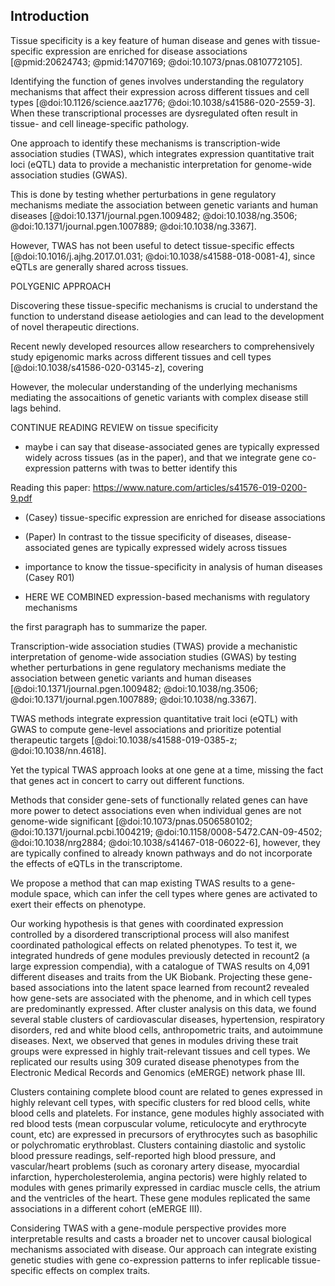 ## Introduction

<!--
# Things to remember:

1. There is some introduction in the BDS conference abstract, and also in the one for the CSHL that we didn't submit.
1. something like "identify the precise cell type, not only the tissue"

# Important papers


- mention here the funichelo (or something like that) about paper that eQTL are not useful to identify tissue of origin
From this paper, say that we shared the same principle by using gene expression data to infer context, and TWAS to find gene-disease associations (because of great sample size) (another way of saying it is imputed transcriptomes from GWAS)

- From Casey's R01:
"Tissue specificity is also a key feature of human disease and genes with tissue-specific expression are
enriched for disease associations 8–10"
LIST THOSE PAPERS HERE:
   - 8. Cai, J. J. & Petrov, D. A. Relaxed purifying selection and possibly high rate of adaptation in
   primate lineage-specific genes. Genome Biol. Evol. 2, 393–409 (2010).
   - 9. Winter, E. E., Goodstadt, L. & Ponting, C. P. Elevated rates of protein secretion, evolution, and
   disease among tissue-specific genes. Genome Res. 14, 54–61 (2004).
   - 10. Lage, K., Hansen, N. T., Karlberg, E. O., Eklund, A. C., Roque, F. S., Donahoe, P. K., Szallasi, Z.,
   Jensen, T. S. & Brunak, S. A large-scale analysis of tissue-specific pathology and gene
   expression of human disease genes and complexes. Proc. Natl. Acad. Sci. 105, 20870–20875
   (2008).

- Predicting genotype-specific gene regulatory networks
https://www.biorxiv.org/content/10.1101/2021.01.18.427134v1?rss=1
I like the ideas mentioned in the abstract and introduction of this paper.

- Identification of therapeutic targets from genetic association studies using hierarchical component analysis
Highly related paper.
See notes here https://drive.google.com/file/d/1C-6OGDxo3lG4_1b33prplsZ22r5hwjkq/view
Cite this paper about GWAS component, gene modules, and S-PrediXcan.
Some limitations of this method:
1. They find co-expression modules in GTEx only, we do it across recount2.
1. They use weighted correlation network analysis (WGCNA) to find modules,
   which seems simple.  We use PLIER with prior knowledge.
1. This is how they find a module: ``The eigen-gene component was then computed
   as the first principal component of the expression matrix of co-expressed
   genes''
1. ``Among 44 tissues analyzed, we generally detected 213±89 co-expression
   modules in one tissue.''
-->


Tissue specificity is a key feature of human disease and genes with tissue-specific expression are enriched for disease associations [@pmid:20624743; @pmid:14707169; @doi:10.1073/pnas.0810772105].
<!--  -->
Identifying the function of genes involves understanding the regulatory mechanisms that affect their expression across different tissues and cell types [@doi:10.1126/science.aaz1776; @doi:10.1038/s41586-020-2559-3].
When these transcriptional processes are dysregulated often result in tissue- and cell lineage-specific pathology.
<!--  -->
One approach to identify these mechanisms is transcription-wide association studies (TWAS), which integrates expression quantitative trait loci (eQTL) data to provide a mechanistic interpretation for genome-wide association studies (GWAS).
<!-- Transcription-wide association studies (TWAS) integrate expression quantitative trait loci (eQTL) data to provide a mechanistic interpretation for genome-wide association studies (GWAS). -->
This is done by testing whether perturbations in gene regulatory mechanisms mediate the association between genetic variants and human diseases [@doi:10.1371/journal.pgen.1009482; @doi:10.1038/ng.3506; @doi:10.1371/journal.pgen.1007889; @doi:10.1038/ng.3367].
<!--  -->
However, TWAS has not been useful to detect tissue-specific effects [@doi:10.1016/j.ajhg.2017.01.031; @doi:10.1038/s41588-018-0081-4], since eQTLs are generally shared across tissues.
<!-- TODO: Question: Y el paper de mashr? https://www.nature.com/articles/s41588-018-0268-8#Sec12 -->






POLYGENIC APPROACH

Discovering these tissue-specific mechanisms is crucial to understand the function to understand disease aetiologies and can lead to the development of novel therapeutic directions.
<!--  -->

<!--  -->
Recent newly developed resources allow researchers to comprehensively study epigenomic marks across different tissues and cell types [@doi:10.1038/s41586-020-03145-z], covering
<!--  -->
However, the molecular understanding of the underlying mechanisms mediating the assocaitions of genetic variants with complex disease still lags behind.

CONTINUE READING REVIEW on tissue specificity
- maybe i can say that disease-associated genes are typically expressed widely across tissues (as in the paper), and that we integrate gene co-expression patterns with twas to better identify this

Reading this paper: https://www.nature.com/articles/s41576-019-0200-9.pdf
- (Casey) tissue-specific expression are enriched for disease associations
- (Paper) In contrast to the tissue specificity of
diseases, disease-associated genes are typically expressed
widely across tissues


- importance to know the tissue-specificity in analysis of human diseases (Casey R01)
- HERE WE COMBINED expression-based mechanisms with regulatory mechanisms

the first paragraph has to summarize the paper.





Transcription-wide association studies (TWAS) provide a mechanistic interpretation of genome-wide association studies (GWAS) by testing whether perturbations in gene regulatory mechanisms mediate the association between genetic variants and human diseases [@doi:10.1371/journal.pgen.1009482; @doi:10.1038/ng.3506; @doi:10.1371/journal.pgen.1007889; @doi:10.1038/ng.3367].
<!--  -->
TWAS methods integrate expression quantitative trait loci (eQTL) with GWAS to compute gene-level associations and prioritize potential therapeutic targets [@doi:10.1038/s41588-019-0385-z; @doi:10.1038/nn.4618].
<!--  -->
Yet the typical TWAS approach looks at one gene at a time, missing the fact that genes act in concert to carry out different functions.
<!--  -->
Methods that consider gene-sets of functionally related genes can have more power to detect associations even when individual genes are not genome-wide significant [@doi:10.1073/pnas.0506580102; @doi:10.1371/journal.pcbi.1004219; @doi:10.1158/0008-5472.CAN-09-4502; @doi:10.1038/nrg2884; @doi:10.1038/s41467-018-06022-6], however, they are typically confined to already known pathways and do not incorporate the effects of eQTLs in the transcriptome.

<!-- Pathway analysis considers groups of functionally related genes when studying a phenotype of interest, and it has been shown that this gene-set-based approach can have more power to detect associations even when individual genes are not gnenome-wide significant [@doi:10.1158/0008-5472.CAN-09-4502; @doi:10.1038/nrg2884; @doi:].

Current gene-set-based methods [; ] are generally confined to enrichment analysis using known cannonical pathways, and do not incorporate the effects of eQTLs in the transcriptome. -->


We propose a method that can map existing TWAS results to a gene-module space, which can infer the cell types where genes are activated to exert their effects on phenotype.

Our working hypothesis is that genes with coordinated expression controlled by a disordered transcriptional process will also manifest coordinated pathological effects on related phenotypes. To test it, we integrated hundreds of gene modules previously detected in recount2 (a large expression compendia), with a catalogue of TWAS results on 4,091 different diseases and traits from the UK Biobank. Projecting these gene-based associations into the latent space learned from recount2 revealed how gene-sets are associated with the phenome, and in which cell types are predominantly expressed. After cluster analysis on this data, we found several stable clusters of cardiovascular diseases, hypertension, respiratory disorders, red and white blood cells, anthropometric traits, and autoimmune diseases. Next, we observed that genes in modules driving these trait groups were expressed in highly trait-relevant tissues and cell types. We replicated our results using 309 curated disease phenotypes from the Electronic Medical Records and Genomics (eMERGE) network phase III.





Clusters containing complete blood count are related to genes expressed in highly relevant cell types, with specific clusters for red blood cells, white blood cells and platelets. For instance, gene modules highly associated with red blood tests (mean corpuscular volume, reticulocyte and erythrocyte count, etc) are expressed in precursors of erythrocytes such as basophilic or polychromatic erythroblast. Clusters containing diastolic and systolic blood pressure readings, self-reported high blood pressure, and vascular/heart problems (such as coronary artery disease, myocardial infarction, hypercholesterolemia, angina pectoris) were highly related to modules with genes primarily expressed in cardiac muscle cells, the atrium and the ventricles of the heart. These gene modules replicated the same associations in a different cohort (eMERGE III).

Considering TWAS with a gene-module perspective provides more interpretable results and casts a broader net to uncover causal biological mechanisms associated with disease. Our approach can integrate existing genetic studies with gene co-expression patterns to infer replicable tissue-specific effects on complex traits.
